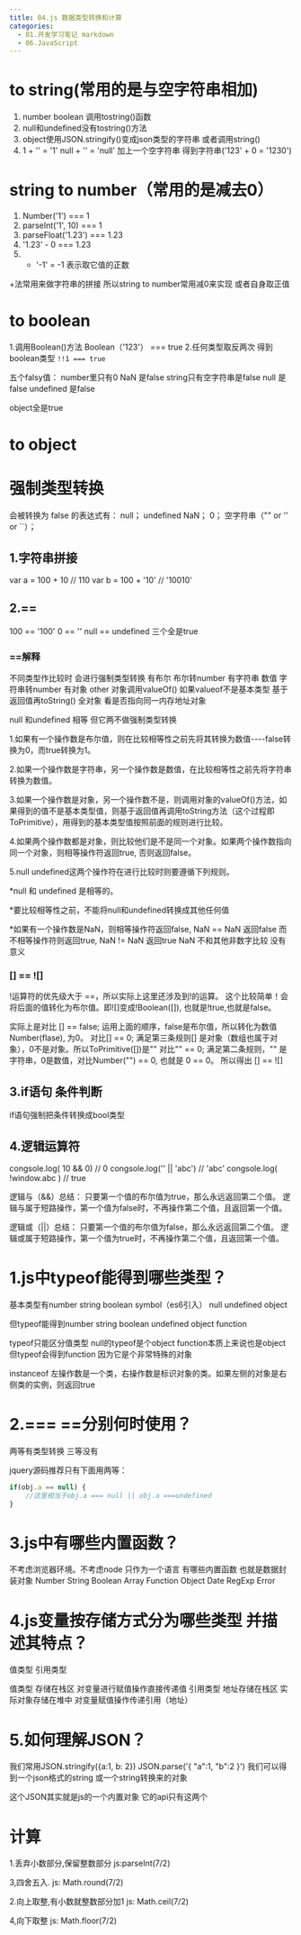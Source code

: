 ```yaml
---
title: 04.js 数据类型转换和计算
categories:
  - 01.开发学习笔记 markdown
  - 06.JavaScript
---
```


# to string(常用的是与空字符串相加)
1. number boolean 调用tostring()函数  
2. null和undefined没有tostring()方法 
3. object使用JSON.stringify()变成json类型的字符串 或者调用string()
4. 1 + '' = '1'  null + '' = 'null' 加上一个空字符串 得到字符串('123' + 0 = '1230')

# string to number（常用的是减去0）
1. Number('1') === 1
2. parseInt('1', 10) === 1
3. parseFloat('1.23') === 1.23
4. '1.23' - 0 === 1.23
5. + '-1' = -1 表示取它值的正数

+法常用来做字符串的拼接 所以string to number常用减0来实现 或者自身取正值

# to boolean
1.调用Boolean()方法 Boolean（'123'） === true
2.任何类型取反两次 得到boolean类型 `!!1 === true`

五个falsy值：
number里只有0 NaN 是false
string只有空字符串是false
null 是false
undefined 是false

object全是true

# to object



# 强制类型转换

会被转换为 false 的表达式有：
null；
undefined
NaN；
0；
空字符串（"" or '' or ``）；
## 1.字符串拼接
var a = 100 + 10 // 110
var b = 100 + '10' // '10010'

## 2.==
100 == '100'
0 == ''
null == undefined 
三个全是true
### ==解释
不同类型作比较时 会进行强制类型转换
有布尔 布尔转number
有字符串 数值 字符串转number
有对象 other 对象调用valueOf() 如果valueof不是基本类型 基于返回值再toString()
全对象 看是否指向同一内存地址对象

null 和undefined 相等 但它两不做强制类型转换

1.如果有一个操作数是布尔值，则在比较相等性之前先将其转换为数值----false转换为0，而true转换为1。

2.如果一个操作数是字符串，另一个操作数是数值，在比较相等性之前先将字符串转换为数值。

3.如果一个操作数是对象，另一个操作数不是，则调用对象的valueOf()方法，如果得到的值不是基本类型值，则基于返回值再调用toString方法（这个过程即ToPrimitive），用得到的基本类型值按照前面的规则进行比较。

4.如果两个操作数都是对象，则比较他们是不是同一个对象。如果两个操作数指向同一个对象，则相等操作符返回true, 否则返回false。

5.null undefined这两个操作符在进行比较时则要遵循下列规则。

*null 和 undefined 是相等的。

*要比较相等性之前，不能将null和undefined转换成其他任何值

*如果有一个操作数是NaN，则相等操作符返回false, 
NaN == NaN 返回false
而不相等操作符则返回true, 
NaN != NaN 返回true
NaN 不和其他非数字比较 没有意义

### [] == ![]
!运算符的优先级大于 ==，所以实际上这里还涉及到!的运算。
这个比较简单！会将后面的值转化为布尔值。即![]变成!Boolean([]), 也就是!true,也就是false。

实际上是对比 [] == false;
运用上面的顺序，false是布尔值，所以转化为数值Number(flase), 为0。
对比[] == 0;
满足第三条规则[] 是对象（数组也属于对象），0不是对象。所以ToPrimitive([])是""
对比"" == 0;
满足第二条规则，"" 是字符串，0是数值，对比Number("") == 0, 也就是 0 == 0。
所以得出 [] == ![]



## 3.if语句 条件判断
if语句强制把条件转换成bool类型

## 4.逻辑运算符
congsole.log( 10 && 0) // 0
congsole.log('' || 'abc') // 'abc'
congsole.log( !window.abc ) // true

逻辑与（&&）总结：
只要第一个值的布尔值为true，那么永远返回第二个值。
逻辑与属于短路操作，第一个值为false时，不再操作第二个值，且返回第一个值。

逻辑或（||）总结：
只要第一个值的布尔值为false，那么永远返回第二个值。
逻辑或属于短路操作，第一个值为true时，不再操作第二个值，且返回第一个值。



# 1.js中typeof能得到哪些类型？
基本类型有number string boolean symbol（es6引入） null undefined object

但typeof能得到number string boolean undefined object function

typeof只能区分值类型
null的typeof是个object
function本质上来说也是object 但typeof会得到function 因为它是个非常特殊的对象


instanceof 左操作数是一个类，右操作数是标识对象的类。如果左侧的对象是右侧类的实例，则返回true

# 2.=== ==分别何时使用？
两等有类型转换
三等没有

jquery源码推荐只有下面用两等：
```js
if(obj.a == null) {
    //这里相当于obj.a === null || obj.a ===undefined
}
```

# 3.js中有哪些内置函数？
不考虑浏览器环境。不考虑node 只作为一个语言 有哪些内置函数
也就是数据封装对象
Number
String
Boolean
Array
Function
Object
Date
RegExp
Error

# 4.js变量按存储方式分为哪些类型 并描述其特点？
值类型 引用类型

值类型  存储在栈区 对变量进行赋值操作直接传递值
引用类型 地址存储在栈区 实际对象存储在堆中 对变量赋值操作传递引用（地址）

# 5.如何理解JSON？
我们常用JSON.stringify({a:1, b: 2})
JSON.parse('{ "a":1, "b":2 }')
我们可以得到一个json格式的string 或一个string转换来的对象

这个JSON其实就是js的一个内置对象 它的api只有这两个


# 计算

1.丢弃小数部分,保留整数部分 
js:parseInt(7/2) 

3,四舍五入. 
js: Math.round(7/2) 

2.向上取整,有小数就整数部分加1 
js: Math.ceil(7/2)

4,向下取整 
js: Math.floor(7/2)